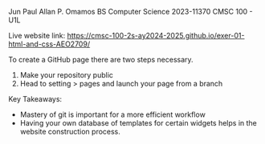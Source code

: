 Jun Paul Allan P. Omamos
BS Computer Science
2023-11370
CMSC 100 - U1L

Live website link: https://cmsc-100-2s-ay2024-2025.github.io/exer-01-html-and-css-AEO2709/

To create a GitHub page there are two steps necessary.
1. Make your repository public
2. Head to setting > pages and launch your page from a branch

Key Takeaways:
- Mastery of git is important for a more efficient workflow
-  Having your own database of templates for certain widgets helps in the website construction process. 
